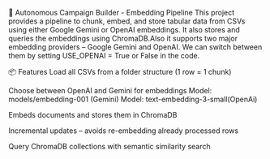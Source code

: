 🚀 Autonomous Campaign Builder - Embedding Pipeline
This project provides a pipeline to chunk, embed, and store tabular data from CSVs using either Google Gemini or OpenAI embeddings. It also stores and queries the embeddings using ChromaDB.Also it supports two major embedding providers – Google Gemini and OpenAI. We can switch between them by setting USE_OPENAI = True or False in the code.

📦 Features
 Load all CSVs from a folder structure (1 row = 1 chunk)

 Choose between OpenAI and Gemini for embeddings
 Model: models/embedding-001 (Gemini)
 Model: text-embedding-3-small(OpenAi)

 Embeds documents and stores them in ChromaDB

 Incremental updates – avoids re-embedding already processed rows

 Query ChromaDB collections with semantic similarity search


